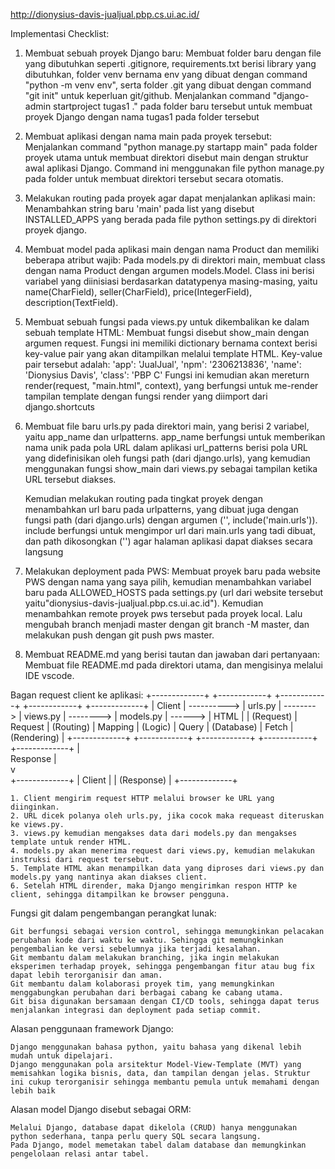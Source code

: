http://dionysius-davis-jualjual.pbp.cs.ui.ac.id/

Implementasi Checklist:
1. Membuat sebuah proyek Django baru:
    Membuat folder baru dengan file yang dibutuhkan seperti .gitignore, requirements.txt berisi library yang dibutuhkan, folder venv bernama env yang dibuat dengan command "python -m venv env", serta folder .git yang dibuat dengan command "git init" untuk keperluan git/github.
    Menjalankan command "django-admin startproject tugas1 ." pada folder baru tersebut untuk membuat proyek Django dengan nama tugas1 pada folder tersebut

2. Membuat aplikasi dengan nama main pada proyek tersebut:
    Menjalankan command "python manage.py startapp main" pada folder proyek utama untuk membuat direktori disebut main dengan struktur awal aplikasi Django. Command ini menggunakan file python manage.py pada folder untuk membuat direktori tersebut secara otomatis.

3. Melakukan routing pada proyek agar dapat menjalankan aplikasi main:
    Menambahkan string baru 'main' pada list yang disebut INSTALLED_APPS yang berada pada file python settings.py di direktori proyek django.

4. Membuat model pada aplikasi main dengan nama Product dan memiliki beberapa atribut wajib:
Pada models.py di direktori main, membuat class dengan nama Product dengan argumen models.Model. Class ini berisi variabel yang diinisiasi berdasarkan datatypenya masing-masing, yaitu name(CharField), seller(CharField), price(IntegerField), description(TextField).

5. Membuat sebuah fungsi pada views.py untuk dikembalikan ke dalam sebuah template HTML:
    Membuat fungsi disebut show_main dengan argumen request. Fungsi ini memiliki dictionary bernama context berisi key-value pair yang akan ditampilkan melalui template HTML. Key-value pair tersebut adalah:
        'app': 'JualJual',
        'npm': '2306213836',
        'name': 'Dionysius Davis',
        'class': 'PBP C'
    Fungsi ini kemudian akan mereturn render(request, "main.html", context), yang berfungsi untuk me-render tampilan template dengan fungsi render yang diimport dari django.shortcuts

6. Membuat file baru urls.py pada direktori main, yang berisi 2 variabel, yaitu app_name dan urlpatterns.
app_name berfungsi untuk memberikan nama unik pada pola URL dalam aplikasi
url_patterns berisi pola URL yang didefinisikan oleh fungsi path (dari django.urls), yang kemudian menggunakan fungsi show_main dari views.py sebagai tampilan ketika URL tersebut diakses.

    Kemudian melakukan routing pada tingkat proyek dengan menambahkan url baru pada urlpatterns, yang dibuat juga dengan fungsi path (dari django.urls) dengan argumen ('', include('main.urls')). include berfungsi untuk mengimpor url dari main.urls yang tadi dibuat, dan path dikosongkan ('') agar halaman aplikasi dapat diakses secara langsung

7. Melakukan deployment pada PWS:
    Membuat proyek baru pada website PWS dengan nama yang saya pilih, kemudian menambahkan variabel baru pada ALLOWED_HOSTS pada settings.py (url dari website tersebut yaitu"dionysius-davis-jualjual.pbp.cs.ui.ac.id").
    Kemudian menambahkan remote proyek pws tersebut pada proyek local. Lalu mengubah branch menjadi master dengan git branch -M master, dan melakukan push dengan git push pws master.

8. Membuat README.md yang berisi tautan dan jawaban dari pertanyaan:
    Membuat file README.md pada direktori utama, dan mengisinya melalui IDE vscode. 

Bagan request client ke aplikasi:
    +-------------+             +------------+           +------------+           +------------+          +-------------+
    |  Client     | ----------> |  urls.py   | --------> |  views.py  | --------> | models.py  |  ------> |  HTML       |
    | (Request)   |  Request    | (Routing)  | Mapping   | (Logic)    | Query     | (Database) |  Fetch   | (Rendering) |
    +-------------+             +------------+           +------------+           +------------+          +-------------+
                                                                                                              |       
                                                                                                    Response  |          
                                                                                                              v          
                                                                                                          +-------------+
                                                                                                          |  Client     |
                                                                                                          | (Response)  |
                                                                                                          +-------------+

    1. Client mengirim request HTTP melalui browser ke URL yang diinginkan.
    2. URL dicek polanya oleh urls.py, jika cocok maka requeast diteruskan ke views.py.
    3. views.py kemudian mengakses data dari models.py dan mengakses template untuk render HTML.
    4. models.py akan menerima request dari views.py, kemudian melakukan instruksi dari request tersebut.
    5. Template HTML akan menampilkan data yang diproses dari views.py dan models.py yang nantinya akan diakses client.
    6. Setelah HTML dirender, maka Django mengirimkan respon HTTP ke client, sehingga ditampilkan ke browser pengguna.

Fungsi git dalam pengembangan perangkat lunak:

    Git berfungsi sebagai version control, sehingga memungkinkan pelacakan perubahan kode dari waktu ke waktu. Sehingga git memungkinkan pengembalian ke versi sebelumnya jika terjadi kesalahan. 
    Git membantu dalam melakukan branching, jika ingin melakukan eksperimen terhadap proyek, sehingga pengembangan fitur atau bug fix dapat lebih terorganisir dan aman.
    Git membantu dalam kolaborasi proyek tim, yang memungkinkan menggabungkan perubahan dari berbagai cabang ke cabang utama.
    Git bisa digunakan bersamaan dengan CI/CD tools, sehingga dapat terus menjalankan integrasi dan deployment pada setiap commit.

Alasan penggunaan framework Django:

    Django menggunakan bahasa python, yaitu bahasa yang dikenal lebih mudah untuk dipelajari. 
    Django menggunakan pola arsitektur Model-View-Template (MVT) yang memisahkan logika bisnis, data, dan tampilan dengan jelas. Struktur ini cukup terorganisir sehingga membantu pemula untuk memahami dengan lebih baik

Alasan model Django disebut sebagai ORM:

    Melalui Django, database dapat dikelola (CRUD) hanya menggunakan python sederhana, tanpa perlu query SQL secara langsung.
    Pada Django, model memetakan tabel dalam database dan memungkinkan pengelolaan relasi antar tabel.